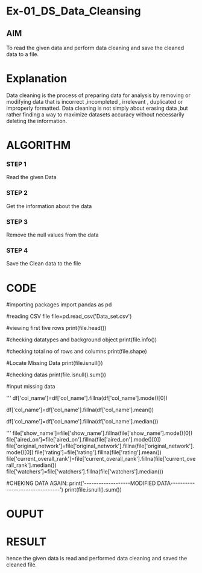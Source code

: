 # Ex-01_DS_Data_Cleansing


## AIM
To read the given data and perform data cleaning and save the cleaned data to a file. 

# Explanation
Data cleaning is the process of preparing data for analysis by removing or modifying data that is incorrect ,incompleted , irrelevant , duplicated or improperly formatted. 
Data cleaning is not simply about erasing data ,but rather finding a way to maximize datasets accuracy without necessarily deleting the information. 

# ALGORITHM
### STEP 1
Read the given Data
### STEP 2
Get the information about the data
### STEP 3
Remove the null values from the data
### STEP 4
Save the Clean data to the file


# CODE
#importing packages
import pandas as pd

#reading CSV file
file=pd.read_csv('Data_set.csv')

#viewing first five rows
print(file.head())

#checking datatypes and background object
print(file.info())

#checking total no of rows and columns
print(file.shape)

#Locate Missing Data
print(file.isnull())

#checking datas
print(file.isnull().sum())

#input missing data

'''
df['col_name']=df['col_name'].fillna(df['col_name'].mode()[0])

df['col_name']=df['col_name'].fillna(df['col_name'].mean())

df['col_name']=df['col_name'].fillna(df['col_name'].median())

'''
file['show_name']=file['show_name'].fillna(file['show_name'].mode()[0])
file['aired_on']=file['aired_on'].fillna(file['aired_on'].mode()[0])
file['original_network']=file['original_network'].fillna(file['original_network'].mode()[0])
file['rating']=file['rating'].fillna(file['rating'].mean())
file['current_overall_rank']=file['current_overall_rank'].fillna(file['current_overall_rank'].median())
file['watchers']=file['watchers'].fillna(file['watchers'].median())


#CHEKING DATA AGAIN:
print('-------------------MODIFIED DATA--------------------------------')
print(file.isnull().sum())
# OUPUT
# RESULT
hence the given data is read and performed data cleaning and saved the cleaned file.

